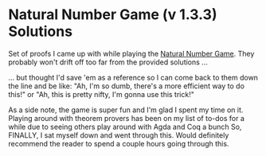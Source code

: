 # Natural Number Game (v 1.3.3) Solutions

Set of proofs I came up with while playing the [Natural Number Game](https://wwwf.imperial.ac.uk/~buzzard/xena/natural_number_game/).
They probably won't drift off too far from the provided solutions ...

... but thought I'd save 'em as a reference so I can come back to them down the line and be like: "Ah, I'm so dumb, there's a more efficient way to do this!" or "Ah, this is pretty nifty, I'm gonna use this trick!"

As a side note, the game is super fun and I'm glad I spent my time on it.
Playing around with theorem provers has been on my list of to-dos for a while due to seeing others play around with Agda and Coq a bunch
So, FINALLY, I sat myself down and went through this.
Would definitely recommend the reader to spend a couple hours going through this.
